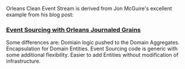 
Orleans Clean Event Stream is derived from Jon McGuire's excellent example from his blog post:

### [Event Sourcing with Orleans Journaled Grains](https://mcguirev10.com/2019/12/05/event-sourcing-with-orleans-journaled-grains.html)

Some differences are:
Domiain logic pushed to the Domain Aggregates.
Encapsulation for Domain Entities.
Event Sourcing code is generic with some additional flexibility.
Easier to add Entities without modification of infrastructure.

